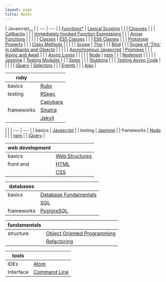 ```yaml
---
layout: page
title: Notes
---
```


| Javascript[...](/notes/javascript.html) |
| --- | --- |
| [*Functions**](/notes/javascript.html#functions) | [Lexical Scoping](/notes/javascript.html#lexical-scoping) |
| | [Closures](/notes/javascript.html#closures) |
| | [Callbacks](/notes/javascript.html#callbacks) |
| | [Immediately Invoked Function Expressions](/notes/javascript.html#iife) |
| | [Arrow Functions](/notes/javascript.html#arrow-functions) |
| | |
| [Classes](/notes/javascript.html#classes) | [ES5 Classes](/notes/javascript.html#es5) |
| | [ES6 Classes](/notes/javascript.html#es6) |
| | [Prototype Property](/notes/javascript.html#prototype) |
| | [Class Methods](/notes/javascript.html#class-methods) |
| | |
| [Scope](/notes/javascript.html#scope) | [This](/notes/javascript.html#this) |
| | [Bind](/notes/javascript.html#bind) |
| | [Scope of 'This' in callbacks and Objects](/notes/javascript.html#this-with-callbacks-and-objects) |
| | |
| [Asynchronous Javascript](/notes/javascript.html#asynchronous-javascript) | [Promises](/notes/javascript.html#promises) |
| | [Async and Await](/notes/javascript.html#async-and-await) |
| | [Async Loops](/notes/javascript.html#async-loops) |
| | |
| [Node](notes/node.html) | [npm](/notes/node.html#npm) |
| | [Nodemon](notes/node.html#nodemon) |
| | |
| [Jasmine](/notes/jasmine.html) | [Testing Modules](/notes/jasmine.html#testing-modules) |
| | [Spies](/notes/jasmine.html#spies) |
| | [Stubbing](/notes/jasmine.html#stubbing) |
| | [Testing Async Code](/notes/jasmine.html#testing-async-code) |
| | |
| [jQuery](notes/jquery.html) | [Selectors](/notes/jquery#selectors) |
| | [Events](/notes/jquery#events) |
| | [Ajax](/notes/jquery#ajax) |

| ruby |  |
| --- | ---|
| basics | [Ruby](notes/ruby.html)
| testing | [RSpec](notes/rspec.html) |
| | [Capybara](notes/capybara.html) |
| frameworks | [Sinatra](notes/sinatra.html) |
| | [Jekyll](notes/jekyll.html) |

| |
| --- | --- |
| basics | [Javascript](notes/javascript.html) |
| testing | [Jasmine](notes/jasmine.html) |
| frameworks | [Node](notes/node.html) |
| | [npm](/notes/node.html#npm)
| | [jQuery](notes/jquery.html) |

| web development |  |
| --- | ---|
| basics | [Web Structures](notes/www.html) |
| front end | [HTML](notes/html.html) |
| | [CSS](notes/css.html) |

| databases | |
| --- | --- |
| basics | [Database Fundamentals](notes/db.html) |
| | [SQL](notes/sql.html) |
| frameworks | [PostgreSQL](notes/psql.html) |

| fundamentals | |
| --- | --- |
| structure | [Object Oriented Programming](notes/oop.html) |
| | [Refactoring](notes/refactoring.html) |

| tools | |
| --- | --- |
| IDEs | [Atom](notes/atom.html) |
| Interface | [Command Line](notes/cmd_line.html) |

<!--stackedit_data:
eyJoaXN0b3J5IjpbMTk0Nzk2MTk2OCwxMjA1NDEwMzk2LC0zMj
k4NzQyNjgsMTk2OTY5NDE2LC0yNjc0OTk2MDQsLTExNTIxMjI0
ODQsNzExOTQ5MDM0LC0xODc1MjA2ODAxLDE0NDAwNzA2NTgsLT
M5MTYyMTU0OSwxOTkxODQwODYxLDExMzg3NTMwNjAsLTE0MTU3
NjA3OTUsMTE4MjY4ODUwOSwtNDAzMjQxNDgsLTE5OTA0MzU5Nz
AsLTIyNjE3NTEzOF19
-->